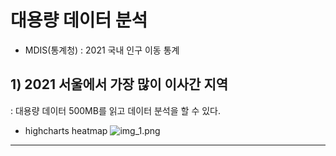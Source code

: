 
# 대용량 데이터 분석
- MDIS(통계청) : 2021 국내 인구 이동 통계
## 1) 2021 서울에서 가장 많이 이사간 지역
: 대용량 데이터 500MB를 읽고 데이터 분석을 할 수 있다.
- highcharts heatmap
![img_1.png](/Users/seoyun/codeLion/데이터분석/KakaoTalk_Photo_2022-10-10-22-23-31.png)

---





